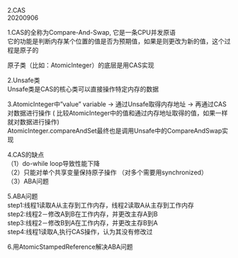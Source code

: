 2.CAS  
20200906   

1.CAS的全称为Compare-And-Swap, 它是一条CPU并发原语  
它的功能是判断内存某个位置的值是否为预期值，如果是则更改为新的值，这个过程是原子的  

  原子类（比如：AtomicInteger）的底层是用CAS实现

2.Unsafe类  
	Unsafe类是CAS的核心类可以直接操作特定内存的数据  

3.AtomicInteger中”value” variable -> 通过Unsafe取得内存地址 -> 再通过CAS对数据进行操作 ( 比较AtomicInteger中的值和通过内存地址取得的值，如果一样就对数据进行操作)  
  AtomicInteger.compareAndSet最终也是调用Unsafe中的CompareAndSwap实现

4.CAS的缺点  
	（1）do-while loop导致性能下降  
	（2）只能对单个共享变量保持原子操作 （对多个需要用synchronized）  
	（3）ABA问题  

5.ABA问题  
	step1:线程1读取A从主存到工作内存，线程2读取A从主存到工作内存  
	step2:线程2－修改A到B在工作内存，并更改主存A到B  
	step3:线程2－修改B到A在工作内存，并更改主存B到A  
	step4:线程1读取A,执行CAS操作，认为其没有修改过  

6.用AtomicStampedReference解决ABA问题  
